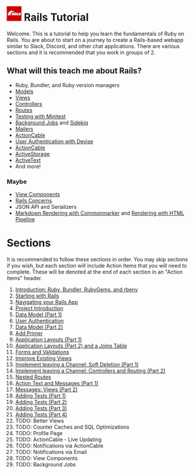 # <img src="./images/rails-logo.png" height="40" width="40"> Rails Tutorial

Welcome. This is a tutorial to help you learn the fundamentals of Ruby on Rails. You are about to start on a journey to create a Rails-based webapp similar to Slack, Discord, and other chat applications. There are various sections and it is recommended that you work in groups of 2.

## What will this teach me about Rails?

- Ruby, Bundler, and Ruby version managers
- [Models](https://guides.rubyonrails.org/active_record_basics.html)
- [Views](https://guides.rubyonrails.org/action_view_overview.html)
- [Controllers](https://guides.rubyonrails.org/action_controller_overview.html)
- [Routes](https://guides.rubyonrails.org/routing.html)
- [Testing with Minitest](https://guides.rubyonrails.org/testing.html)
- [Background Jobs](https://guides.rubyonrails.org/active_job_basics.html) and [Sidekiq](https://github.com/mperham/sidekiq)
- [Mailers](https://guides.rubyonrails.org/action_mailer_basics.html)
- [ActionCable](https://guides.rubyonrails.org/action_cable_overview.html)
- [User Authentication with Devise](https://github.com/heartcombo/devise)
- [ActionCable](https://guides.rubyonrails.org/action_cable_overview.html)
- [ActiveStorage](https://guides.rubyonrails.org/active_storage_overview.html)
- [ActiveText](https://edgeguides.rubyonrails.org/action_text_overview.html)
- And more!

### Maybe

- [View Components](https://viewcomponent.org/)
- [Rails Concerns](https://api.rubyonrails.org/v6.1.4/classes/ActiveSupport/Concern.html)
- JSON API and Serializers
- [Markdown Rendering with Commonmarker](https://github.com/gjtorikian/commonmarker) and [Rendering with HTML Pipeline](https://github.com/jch/html-pipeline)

# Sections

It is recommended to follow these sections in order. You may skip sections if you wish, but each section will include Action Items that you will need to complete. These will be denoted at the end of each section in an "Action Items" header.

1. [Introduction: Ruby, Bundler, RubyGems, and rbenv](./sections/0_introduction.md)
1. [Starting with Rails](./sections/1_starting_with_rails.md)
1. [Navigating your Rails App](./sections/2_navigating_your_rails_app.md)
1. [Project Introduction](./sections/3_project_introduction.md)
1. [Data Model (Part 1)](./sections/4_data_model_p1.md)
1. [User Authentication](./sections/5_user_authentication.md)
1. [Data Model (Part 2)](./sections/6_data_model_p2.md)
1. [Add Primer](./sections/7_add_primer.md)
1. [Application Layouts (Part 1)](./sections/8_layouts_p1.md)
1. [Application Layouts (Part 2) and a Joins Table](./sections/9_layouts_p2.md)
1. [Forms and Validations](./sections/10_forms_and_validations.md)
1. [Improve Existing Views](./sections/11_improve_views.md)
1. [Implement leaving a Channel: Soft Deletion (Part 1)](./sections/12_implement_leaving_a_channel_soft_deletion.md)
1. [Implement leaving a Channel: Controllers and Routing (Part 2)](./sections/13_implement_leaving_a_channel_controllers_and_routing_p2.md)
1. [Nested Routes](./sections/14_nested_routes.md)
1. [Action Text and Messages (Part 1)](./sections/15_action_text_and_messages_p1.md)
1. [Messages: Views (Part 2)](./sections/16_messages_views_p2.md)
1. [Adding Tests (Part 1)](./sections/17_adding_tests_p1.md)
1. [Adding Tests (Part 2)](./sections/18_adding_tests_p2.md)
1. [Adding Tests (Part 3)](./sections/19_adding_tests_p3.md)
1. [Adding Tests (Part 4)](./sections/20_adding_tests_p4.md)
1. TODO: Better Views
1. TODO: Counter Caches and SQL Optimizations
1. TODO: Profile Page
1. TODO: ActionCable - Live Updating
1. TODO: Notifications via ActionCable
1. TODO: Notifications via Email
1. TODO: View Components
1. TODO: Background Jobs
